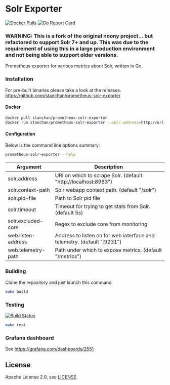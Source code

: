# Solr Exporter

[![Docker Pulls](https://img.shields.io/docker/pulls/stanchan/prometheus-solr-exporter.svg?maxAge=604800)](https://hub.docker.com/r/stanchan/prometheus-solr-exporter)
[![Go Report Card](https://goreportcard.com/badge/github.com/stanchan/prometheus-solr-exporter)](https://goreportcard.com/report/github.com/stanchan/prometheus-solr-exporter)

### WARNING: This is a fork of the original noony project... but refactored to support Solr 7+ and up. This was due to the requirement of using this in a large production environment and not being able to support older versions.

Prometheus exporter for various metrics about Solr, written in Go.

### Installation

For pre-built binaries please take a look at the releases.
https://github.com/stanchan/prometheus-solr-exporter

#### Docker

```bash
docker pull stanchan/prometheus-solr-exporter
docker run stanchan/prometheus-solr-exporter --solr.address=http://url-to-solr:port
```

#### Configuration

Below is the command line options summary:

```bash
prometheus-solr-exporter --help
```

| Argument              | Description |
| --------              | ----------- |
| solr.address          | URI on which to scrape Solr. (default "http://localhost:8983") |
| solr.context-path     | Solr webapp context path. (default "/solr") |
| solr.pid-file         | Path to Solr pid file |
| solr.timeout          | Timeout for trying to get stats from Solr. (default 5s) |
| solr.excluded-core    | Regex to exclude core from monitoring|
| web.listen-address    | Address to listen on for web interface and telemetry. (default ":9231")|
| web.telemetry-path    | Path under which to expose metrics. (default "/metrics")|

### Building

Clone the repository and just launch this command
```bash
make build
```

### Testing

[![Build Status](https://travis-ci.org/stanchan/prometheus-solr-exporter.png?branch=master)][travisci]

```bash
make test
```

[travisci]: https://travis-ci.org/stanchan/prometheus-solr-exporter

### Grafana dashboard

See https://grafana.com/dashboards/2551

## License

Apache License 2.0, see [LICENSE](https://github.com/stanchan/prometheus-solr-exporter/blob/master/LICENSE).

